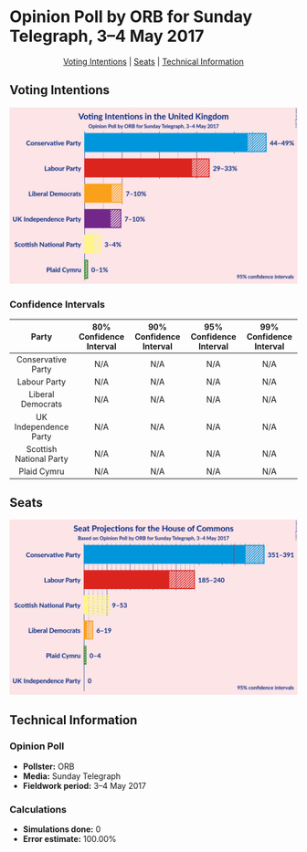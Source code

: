 # Opinion Poll by ORB for Sunday Telegraph, 3–4 May 2017

<p align="center"><a href="#voting-intentions">Voting Intentions</a> | <a href="#seats">Seats</a> | <a href="#technical-information">Technical Information</a></p>

## Voting Intentions

![Graph with voting intentions not yet produced](2017-05-04-ORB.png "Voting Intentions")

### Confidence Intervals

| Party | 80% Confidence Interval | 90% Confidence Interval | 95% Confidence Interval | 99% Confidence Interval |
|:-----:|:-----------------------:|:-----------------------:|:-----------------------:|:-----------------------:|
| Conservative Party | N/A |N/A |N/A |N/A |
| Labour Party | N/A |N/A |N/A |N/A |
| Liberal Democrats | N/A |N/A |N/A |N/A |
| UK Independence Party | N/A |N/A |N/A |N/A |
| Scottish National Party | N/A |N/A |N/A |N/A |
| Plaid Cymru | N/A |N/A |N/A |N/A |

## Seats

![Graph with seats not yet produced](2017-05-04-ORB-seats.png "Seats")

## Technical Information

### Opinion Poll

+ **Pollster:** ORB
+ **Media:** Sunday Telegraph
+ **Fieldwork period:** 3–4 May 2017

### Calculations

+ **Simulations done:** 0
+ **Error estimate:** 100.00%

